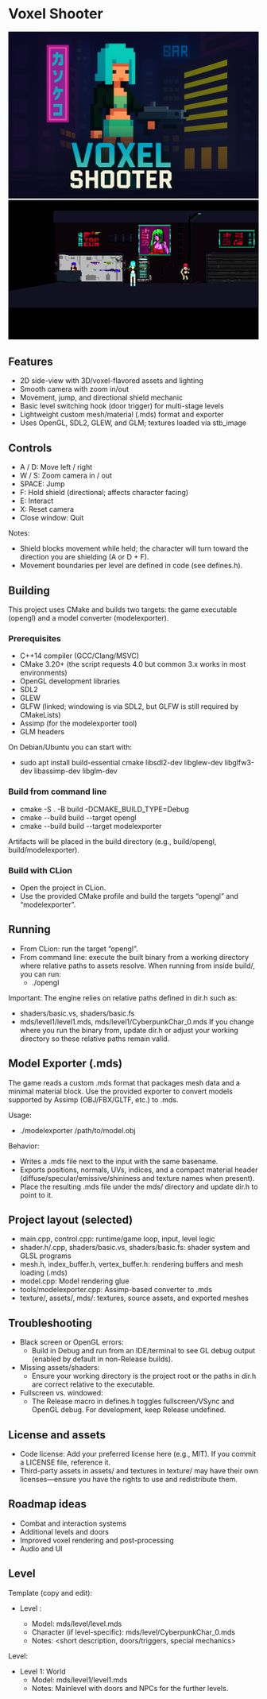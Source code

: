 # Voxel Shooter

![Screenshot](titelbild.png)
![Screenshot](screenshot.png)

## Features
- 2D side-view with 3D/voxel-flavored assets and lighting
- Smooth camera with zoom in/out
- Movement, jump, and directional shield mechanic
- Basic level switching hook (door trigger) for multi-stage levels
- Lightweight custom mesh/material (.mds) format and exporter
- Uses OpenGL, SDL2, GLEW, and GLM; textures loaded via stb_image

## Controls
- A / D: Move left / right
- W / S: Zoom camera in / out
- SPACE: Jump
- F: Hold shield (directional; affects character facing)
- E: Interact
- X: Reset camera
- Close window: Quit

Notes:
- Shield blocks movement while held; the character will turn toward the direction you are shielding (A or D + F).
- Movement boundaries per level are defined in code (see defines.h).

## Building
This project uses CMake and builds two targets: the game executable (opengl) and a model converter (modelexporter).

### Prerequisites
- C++14 compiler (GCC/Clang/MSVC)
- CMake 3.20+ (the script requests 4.0 but common 3.x works in most environments)
- OpenGL development libraries
- SDL2
- GLEW
- GLFW (linked; windowing is via SDL2, but GLFW is still required by CMakeLists)
- Assimp (for the modelexporter tool)
- GLM headers

On Debian/Ubuntu you can start with:
- sudo apt install build-essential cmake libsdl2-dev libglew-dev libglfw3-dev libassimp-dev libglm-dev

### Build from command line
- cmake -S . -B build -DCMAKE_BUILD_TYPE=Debug
- cmake --build build --target opengl
- cmake --build build --target modelexporter

Artifacts will be placed in the build directory (e.g., build/opengl, build/modelexporter).

### Build with CLion
- Open the project in CLion.
- Use the provided CMake profile and build the targets “opengl” and “modelexporter”.

## Running
- From CLion: run the target “opengl”.
- From command line: execute the built binary from a working directory where relative paths to assets resolve. When running from inside build/, you can run:
  - ./opengl

Important: The engine relies on relative paths defined in dir.h such as:
- shaders/basic.vs, shaders/basic.fs
- mds/level1/level1.mds, mds/level1/CyberpunkChar_0.mds
If you change where you run the binary from, update dir.h or adjust your working directory so these relative paths remain valid.

## Model Exporter (.mds)
The game reads a custom .mds format that packages mesh data and a minimal material block. Use the provided exporter to convert models supported by Assimp (OBJ/FBX/GLTF, etc.) to .mds.

Usage:
- ./modelexporter /path/to/model.obj

Behavior:
- Writes a .mds file next to the input with the same basename.
- Exports positions, normals, UVs, indices, and a compact material header (diffuse/specular/emissive/shininess and texture names when present).
- Place the resulting .mds file under the mds/ directory and update dir.h to point to it.

## Project layout (selected)
- main.cpp, control.cpp: runtime/game loop, input, level logic
- shader.h/.cpp, shaders/basic.vs, shaders/basic.fs: shader system and GLSL programs
- mesh.h, index_buffer.h, vertex_buffer.h: rendering buffers and mesh loading (.mds)
- model.cpp: Model rendering glue
- tools/modelexporter.cpp: Assimp-based converter to .mds
- texture/, assets/, mds/: textures, source assets, and exported meshes

## Troubleshooting
- Black screen or OpenGL errors:
  - Build in Debug and run from an IDE/terminal to see GL debug output (enabled by default in non-Release builds).
- Missing assets/shaders:
  - Ensure your working directory is the project root or the paths in dir.h are correct relative to the executable.
- Fullscreen vs. windowed:
  - The Release macro in defines.h toggles fullscreen/VSync and OpenGL debug. For development, keep Release undefined.

## License and assets
- Code license: Add your preferred license here (e.g., MIT). If you commit a LICENSE file, reference it.
- Third-party assets in assets/ and textures in texture/ may have their own licenses—ensure you have the rights to use and redistribute them.

## Roadmap ideas
- Combat and interaction systems
- Additional levels and doors
- Improved voxel rendering and post-processing
- Audio and UI

## Level

Template (copy and edit):
- Level <number>: <level-name>
  - Model: mds/level<number>/level<number>.mds
  - Character (if level-specific): mds/level<number>/CyberpunkChar_0.mds
  - Notes: <short description, doors/triggers, special mechanics>

Level:
- Level 1: World
  - Model: mds/level1/level1.mds
  - Notes: Mainlevel with doors and NPCs for the further levels.